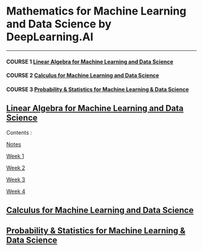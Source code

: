 # Mathematics for Machine Learning and Data Science by DeepLearning.AI

----

#### COURSE 1 [Linear Algebra for Machine Learning and Data Science](https://github.com/mrunalnshah/Mathematics-for-Machine-Learning-and-Data-Science/edit/main/README.md#linear-algebra-for-machine-learning-and-data-science)

#### COURSE 2 [Calculus for Machine Learning and Data Science](https://github.com/mrunalnshah/Mathematics-for-Machine-Learning-and-Data-Science/edit/main/README.md#calculus-for-machine-learning-and-data-science)

#### COURSE 3 [Probability & Statistics for Machine Learning & Data Science](https://github.com/mrunalnshah/Mathematics-for-Machine-Learning-and-Data-Science/edit/main/README.md#probability--statistics-for-machine-learning--data-science)



## [Linear Algebra for Machine Learning and Data Science](https://github.com/mrunalnshah/Mathematics-for-Machine-Learning-and-Data-Science/tree/main/01.%20Linear%20Algebra%20for%20Machine%20Learning%20and%20Data%20Science)

  Contents :
  
  [Notes]()

  [Week 1](https://github.com/mrunalnshah/Mathematics-for-Machine-Learning-and-Data-Science/tree/main/01.%20Linear%20Algebra%20for%20Machine%20Learning%20and%20Data%20Science/01.%20Week%201)
  
  [Week 2](https://github.com/mrunalnshah/Mathematics-for-Machine-Learning-and-Data-Science/tree/main/01.%20Linear%20Algebra%20for%20Machine%20Learning%20and%20Data%20Science/02.%20Week%202)
  
  [Week 3](https://github.com/mrunalnshah/Mathematics-for-Machine-Learning-and-Data-Science/tree/main/01.%20Linear%20Algebra%20for%20Machine%20Learning%20and%20Data%20Science/03.%20Week%203)
  
  [Week 4](https://github.com/mrunalnshah/Mathematics-for-Machine-Learning-and-Data-Science/tree/main/01.%20Linear%20Algebra%20for%20Machine%20Learning%20and%20Data%20Science/04.%20Week%204)

## [Calculus for Machine Learning and Data Science]()



## [Probability & Statistics for Machine Learning & Data Science]()
